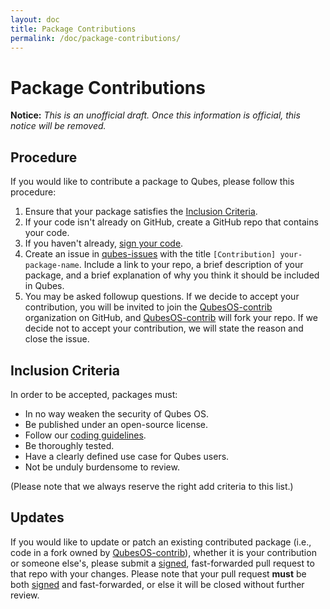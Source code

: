```yaml
---
layout: doc
title: Package Contributions
permalink: /doc/package-contributions/
---
```


Package Contributions
=====================

**Notice:** *This is an unofficial draft. Once this information is official, this notice will be removed.*

Procedure
---------
If you would like to contribute a package to Qubes, please follow this procedure:

 1. Ensure that your package satisfies the [Inclusion Criteria].
 2. If your code isn't already on GitHub, create a GitHub repo that contains your code.
 3. If you haven't already, [sign your code][sig].
 4. Create an issue in [qubes-issues] with the title `[Contribution] your-package-name`.
    Include a link to your repo, a brief description of your package, and a brief explanation of why you think it should be included in Qubes.
 5. You may be asked followup questions.
    If we decide to accept your contribution, you will be invited to join the [QubesOS-contrib] organization on GitHub, and [QubesOS-contrib] will fork your repo.
    If we decide not to accept your contribution, we will state the reason and close the issue.

Inclusion Criteria
------------------
In order to be accepted, packages must:

 * In no way weaken the security of Qubes OS.
 * Be published under an open-source license.
 * Follow our [coding guidelines].
 * Be thoroughly tested.
 * Have a clearly defined use case for Qubes users.
 * Not be unduly burdensome to review.

(Please note that we always reserve the right add criteria to this list.)

Updates
-------
If you would like to update or patch an existing contributed package (i.e., code in a fork owned by [QubesOS-contrib]), whether it is your contribution or someone else's, please submit a [signed][sig], fast-forwarded pull request to that repo with your changes.
Please note that your pull request **must** be both [signed][sig] and fast-forwarded, or else it will be closed without further review.

[Inclusion Criteria]: #inclusion-criteria
[sig]: /doc/code-signing/
[qubes-issues]: https://github.com/QubesOS/qubes-issues/issues/
[QubesOS-contrib]: https://github.com/QubesOS-contrib
[coding guidelines]: /doc/coding-style/

